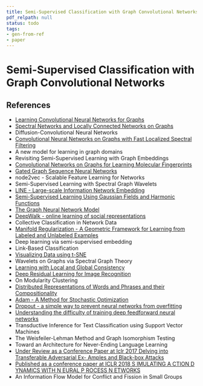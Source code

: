 ```yaml
---
title: Semi-Supervised Classification with Graph Convolutional Networks
pdf_relpath: null
status: todo
tags:
- gen-from-ref
- paper
---
```


# Semi-Supervised Classification with Graph Convolutional Networks

## References

- [Learning Convolutional Neural Networks for Graphs](./learning-convolutional-neural-networks-for-graphs.md)
- [Spectral Networks and Locally Connected Networks on Graphs](./spectral-networks-and-locally-connected-networks-on-graphs.md)
- Diffusion-Convolutional Neural Networks
- [Convolutional Neural Networks on Graphs with Fast Localized Spectral Filtering](./convolutional-neural-networks-on-graphs-with-fast-localized-spectral-filtering.md)
- A new model for learning in graph domains
- Revisiting Semi-Supervised Learning with Graph Embeddings
- [Convolutional Networks on Graphs for Learning Molecular Fingerprints](./convolutional-networks-on-graphs-for-learning-molecular-fingerprints.md)
- [Gated Graph Sequence Neural Networks](./gated-graph-sequence-neural-networks.md)
- node2vec - Scalable Feature Learning for Networks
- Semi-Supervised Learning with Spectral Graph Wavelets
- [LINE - Large-scale Information Network Embedding](./line-large-scale-information-network-embedding.md)
- [Semi-Supervised Learning Using Gaussian Fields and Harmonic Functions](./semi-supervised-learning-using-gaussian-fields-and-harmonic-functions.md)
- [The Graph Neural Network Model](./the-graph-neural-network-model.md)
- [DeepWalk - online learning of social representations](./deepwalk-online-learning-of-social-representations.md)
- Collective Classification in Network Data
- [Manifold Regularization - A Geometric Framework for Learning from Labeled and Unlabeled Examples](./manifold-regularization-a-geometric-framework-for-learning-from-labeled-and-unlabeled-examples.md)
- Deep learning via semi-supervised embedding
- Link-Based Classification
- [Visualizing Data using t-SNE](./visualizing-data-using-t-sne.md)
- Wavelets on Graphs via Spectral Graph Theory
- [Learning with Local and Global Consistency](./learning-with-local-and-global-consistency.md)
- [Deep Residual Learning for Image Recognition](./deep-residual-learning-for-image-recognition.md)
- On Modularity Clustering
- [Distributed Representations of Words and Phrases and their Compositionality](./distributed-representations-of-words-and-phrases-and-their-compositionality.md)
- [Adam - A Method for Stochastic Optimization](./adam-a-method-for-stochastic-optimization.md)
- [Dropout - a simple way to prevent neural networks from overfitting](./dropout-a-simple-way-to-prevent-neural-networks-from-overfitting.md)
- [Understanding the difficulty of training deep feedforward neural networks](./understanding-the-difficulty-of-training-deep-feedforward-neural-networks.md)
- Transductive Inference for Text Classification using Support Vector Machines
- The Weisfeiler-Lehman Method and Graph Isomorphism Testing
- Toward an Architecture for Never-Ending Language Learning
- [Under Review as a Conference Paper at Iclr 2017 Delving into Transferable Adversarial Ex- Amples and Black-box Attacks](./under-review-as-a-conference-paper-at-iclr-2017-delving-into-transferable-adversarial-ex-amples-and-black-box-attacks.md)
- [Published as a conference paper at ICLR 2018 S IMULATING A CTION D YNAMICS WITH N EURAL P ROCESS N ETWORKS](./published-as-a-conference-paper-at-iclr-2018-s-imulating-a-ction-d-ynamics-with-n-eural-p-rocess-n-etworks.md)
- An Information Flow Model for Conflict and Fission in Small Groups
